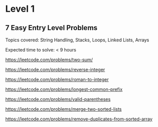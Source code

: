 # Level 1

## 7 Easy Entry Level Problems

Topics covered: String Handling, Stacks, Loops, Linked Lists, Arrays

Expected time to solve: < 9 hours

https://leetcode.com/problems/two-sum/

https://leetcode.com/problems/reverse-integer

https://leetcode.com/problems/roman-to-integer

https://leetcode.com/problems/longest-common-prefix

https://leetcode.com/problems/valid-parentheses

https://leetcode.com/problems/merge-two-sorted-lists

https://leetcode.com/problems/remove-duplicates-from-sorted-array
